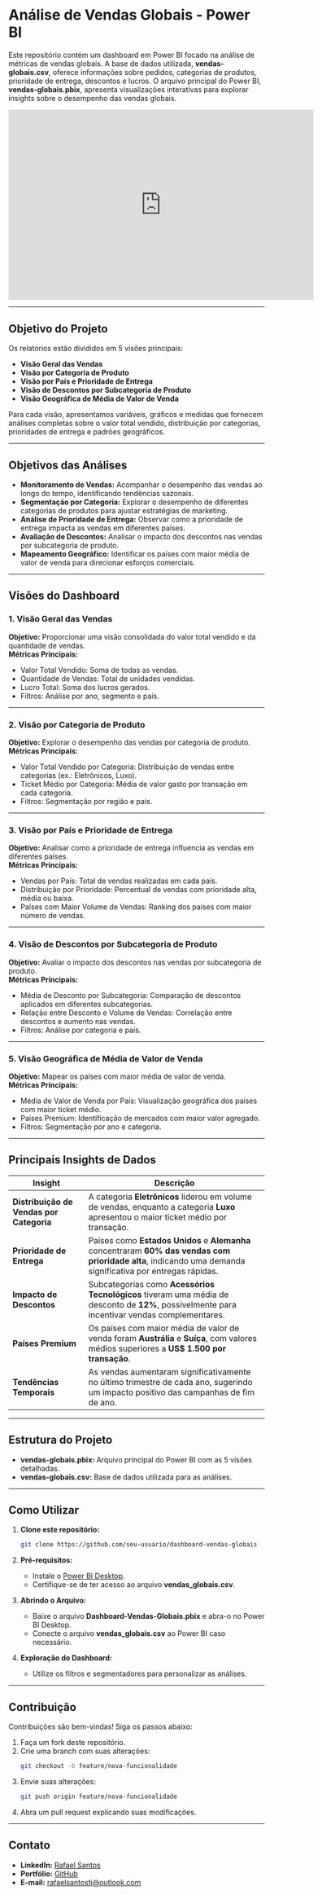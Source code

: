 # Análise de Vendas Globais - Power BI  

Este repositório contém um dashboard em Power BI focado na análise de métricas de vendas globais. A base de dados utilizada, **vendas-globais.csv**, oferece informações sobre pedidos, categorias de produtos, prioridade de entrega, descontos e lucros. O arquivo principal do Power BI, **vendas-globais.pbix**, apresenta visualizações interativas para explorar insights sobre o desempenho das vendas globais.

<iframe title="Dashboard de Vendas Globais - Visualização Interativa" width="600" height="373.5" src="https://app.powerbi.com/view?r=eyJrIjoiMTkwNTk0NTYtNGMzMy00MDFmLWEzM2MtZWY0NmI0YTFiZGQ1IiwidCI6ImYxNDZiYjhhLTBiOTQtNGY1MC1hZmExLTNmYzc4Mjk0MjE1NSJ9" frameborder="0" allowFullScreen="true"></iframe>

---

## Objetivo do Projeto  

Os relatórios estão divididos em 5 visões principais:  
- **Visão Geral das Vendas**  
- **Visão por Categoria de Produto**  
- **Visão por País e Prioridade de Entrega**  
- **Visão de Descontos por Subcategoria de Produto**  
- **Visão Geográfica de Média de Valor de Venda**  

Para cada visão, apresentamos variáveis, gráficos e medidas que fornecem análises completas sobre o valor total vendido, distribuição por categorias, prioridades de entrega e padrões geográficos.

---

## Objetivos das Análises  

- **Monitoramento de Vendas:** Acompanhar o desempenho das vendas ao longo do tempo, identificando tendências sazonais.  
- **Segmentação por Categoria:** Explorar o desempenho de diferentes categorias de produtos para ajustar estratégias de marketing.  
- **Análise de Prioridade de Entrega:** Observar como a prioridade de entrega impacta as vendas em diferentes países.  
- **Avaliação de Descontos:** Analisar o impacto dos descontos nas vendas por subcategoria de produto.  
- **Mapeamento Geográfico:** Identificar os países com maior média de valor de venda para direcionar esforços comerciais.  

---

## Visões do Dashboard  

### 1. Visão Geral das Vendas  
**Objetivo:** Proporcionar uma visão consolidada do valor total vendido e da quantidade de vendas.  
**Métricas Principais:**  
- Valor Total Vendido: Soma de todas as vendas.  
- Quantidade de Vendas: Total de unidades vendidas.  
- Lucro Total: Soma dos lucros gerados.  
- Filtros: Análise por ano, segmento e país.  

---

### 2. Visão por Categoria de Produto  
**Objetivo:** Explorar o desempenho das vendas por categoria de produto.  
**Métricas Principais:**  
- Valor Total Vendido por Categoria: Distribuição de vendas entre categorias (ex.: Eletrônicos, Luxo).  
- Ticket Médio por Categoria: Média de valor gasto por transação em cada categoria.  
- Filtros: Segmentação por região e país.  

---

### 3. Visão por País e Prioridade de Entrega  
**Objetivo:** Analisar como a prioridade de entrega influencia as vendas em diferentes países.  
**Métricas Principais:**  
- Vendas por País: Total de vendas realizadas em cada país.  
- Distribuição por Prioridade: Percentual de vendas com prioridade alta, média ou baixa.  
- Países com Maior Volume de Vendas: Ranking dos países com maior número de vendas.  

---

### 4. Visão de Descontos por Subcategoria de Produto  
**Objetivo:** Avaliar o impacto dos descontos nas vendas por subcategoria de produto.  
**Métricas Principais:**  
- Média de Desconto por Subcategoria: Comparação de descontos aplicados em diferentes subcategorias.  
- Relação entre Desconto e Volume de Vendas: Correlação entre descontos e aumento nas vendas.  
- Filtros: Análise por categoria e país.  

---

### 5. Visão Geográfica de Média de Valor de Venda  
**Objetivo:** Mapear os países com maior média de valor de venda.  
**Métricas Principais:**  
- Média de Valor de Venda por País: Visualização geográfica dos países com maior ticket médio.  
- Países Premium: Identificação de mercados com maior valor agregado.  
- Filtros: Segmentação por ano e categoria.  

---

## Principais Insights de Dados  

| **Insight**                              | **Descrição**                                                                 |
|------------------------------------------|-------------------------------------------------------------------------------|
| **Distribuição de Vendas por Categoria** | A categoria **Eletrônicos** liderou em volume de vendas, enquanto a categoria **Luxo** apresentou o maior ticket médio por transação. |
| **Prioridade de Entrega**                | Países como **Estados Unidos** e **Alemanha** concentraram **60% das vendas com prioridade alta**, indicando uma demanda significativa por entregas rápidas. |
| **Impacto de Descontos**                 | Subcategorias como **Acessórios Tecnológicos** tiveram uma média de desconto de **12%**, possivelmente para incentivar vendas complementares. |
| **Países Premium**                       | Os países com maior média de valor de venda foram **Austrália** e **Suíça**, com valores médios superiores a **US$ 1.500 por transação**. |
| **Tendências Temporais**                 | As vendas aumentaram significativamente no último trimestre de cada ano, sugerindo um impacto positivo das campanhas de fim de ano. |

---

## Estrutura do Projeto  

- **vendas-globais.pbix:** Arquivo principal do Power BI com as 5 visões detalhadas.  
- **vendas-globais.csv:** Base de dados utilizada para as análises.  

---

## Como Utilizar  

1. **Clone este repositório:**  
   ```bash  
   git clone https://github.com/seu-usuario/dashboard-vendas-globais
   ```

2. **Pré-requisitos:**  
   - Instale o [Power BI Desktop](https://powerbi.microsoft.com/).  
   - Certifique-se de ter acesso ao arquivo **vendas_globais.csv**.  

3. **Abrindo o Arquivo:**  
   - Baixe o arquivo **Dashboard-Vendas-Globais.pbix** e abra-o no Power BI Desktop.  
   - Conecte o arquivo **vendas_globais.csv** ao Power BI caso necessário.  

4. **Exploração do Dashboard:**  
   - Utilize os filtros e segmentadores para personalizar as análises.  

---

## Contribuição  

Contribuições são bem-vindas! Siga os passos abaixo:  
1. Faça um fork deste repositório.  
2. Crie uma branch com suas alterações:  
   ```bash  
   git checkout -b feature/nova-funcionalidade  
   ```  
3. Envie suas alterações:  
   ```bash  
   git push origin feature/nova-funcionalidade  
   ```  
4. Abra um pull request explicando suas modificações.  

---

## Contato  

- **LinkedIn:** [Rafael Santos](https://www.linkedin.com/in/rafaelsantosti/)  
- **Portfólio:** [GitHub](https://github.com/knotheadmetal)  
- **E-mail:** [rafaelsantosti@outlook.com](mailto:rafaelsantosti@outlook.com)  
